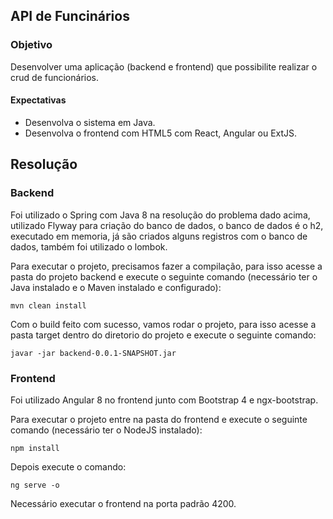
## API de Funcinários

### Objetivo

Desenvolver uma aplicação (backend e frontend) que possibilite realizar o crud de
funcionários.

#### Expectativas

- Desenvolva o sistema em Java.
- Desenvolva o frontend com HTML5 com React, Angular ou ExtJS.

## Resolução

### Backend

Foi utilizado o Spring com Java 8 na resolução do problema dado acima, utilizado Flyway para criação do banco de dados, o banco de dados é o h2, executado em memoria, já são criados alguns registros com o banco de dados, também foi utilizado o lombok.

Para executar o projeto, precisamos fazer a compilação, para isso acesse a pasta do projeto backend e execute o seguinte comando (necessário ter o Java instalado e o Maven instalado e configurado):
```
mvn clean install
```
Com o build feito com sucesso, vamos rodar o projeto, para isso acesse a pasta target dentro do diretorio do projeto e execute o seguinte comando:
```
javar -jar backend-0.0.1-SNAPSHOT.jar
```

### Frontend
Foi utilizado Angular 8 no frontend junto com Bootstrap 4 e ngx-bootstrap.

Para executar o projeto entre na pasta do frontend e execute o seguinte comando (necessário ter o NodeJS instalado):
```
npm install
```
Depois execute o comando:
```
ng serve -o
```
Necessário executar o frontend na porta padrão 4200.
